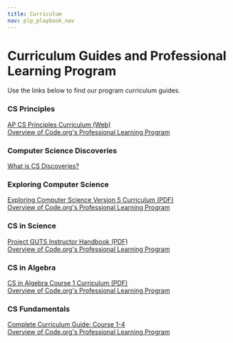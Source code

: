 ```yaml
---
title: Curriculum
nav: plp_playbook_nav
---
```


# Curriculum Guides and Professional Learning Program

Use the links below to find our program curriculum guides.

### CS Principles
[AP CS Principles Curriculum (Web)](/educate/csp#lessons)<br/>
[Overview of Code.org's Professional Learning Program](https://code.org/educate/professional-learning/cs-principles) 

### Computer Science Discoveries
[What is CS Discoveries?](/educate/csd)

### Exploring Computer Science
[Exploring Computer Science Version 5 Curriculum (PDF)](https://www.dropbox.com/s/v248jgfym29t4ya/ExploringComputerScience-v5.0.pdf?dl=0)<br/>
[Overview of Code.org's Professional Learning Program](https://code.org/educate/professional-learning/exploring-cs) 

### CS in Science
[Project GUTS Instructor Handbook (PDF)](https://www.dropbox.com/s/04fp8dh8ycy2e9r/GUTS_CSS_Instruc_Hbook_wCover%2BBlank_2016.pdf?dl=0)<br/>
[Overview of Code.org's Professional Learning Program](https://code.org/educate/professional-learning/cs-in-science) 


### CS in Algebra
[CS in Algebra Course 1 Curriculum (PDF)](https://www.dropbox.com/s/j9pv9k1j9ccqyaj/CSinACourseA.pdf?dl=0)<br/>
[Overview of Code.org's Professional Learning Program](https://code.org/educate/professional-learning/cs-in-algebra) 

### CS Fundamentals
[Complete Curriculum Guide: Course 1-4](https://code.org/curriculum/docs/k-5/complete_LessStandards.pdf)<br/>
[Overview of Code.org's Professional Learning Program](https://code.org/educate/curriculum/elementary-school#teach)